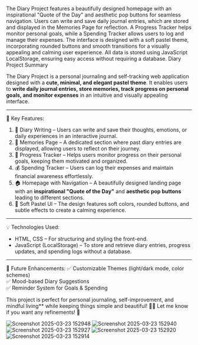 The Diary Project features a beautifully designed homepage with an inspirational "Quote of the Day" and aesthetic pop buttons for seamless navigation. Users can write and save daily journal entries, which are stored and displayed in the Memories Page for reflection. A Progress Tracker helps monitor personal goals, while a Spending Tracker allows users to log and manage their expenses. The interface is designed with a soft pastel theme, incorporating rounded buttons and smooth transitions for a visually appealing and calming user experience. All data is stored using JavaScript LocalStorage, ensuring easy access without requiring a database.
Diary Project Summary 

The Diary Project is a personal journaling and self-tracking web application designed with a **cute, minimal, and elegant pastel theme**. It enables users to **write daily journal entries, store memories, track progress on personal goals, and monitor expenses** in an intuitive and visually appealing interface.  

---

🌟 Key Features:

1. 📔 Diary Writing – Users can write and save their thoughts, emotions, or daily experiences in an interactive journal.  
2. 📜 Memories Page – A dedicated section where past diary entries are displayed, allowing users to reflect on their journey.  
3. 📅 Progress Tracker – Helps users monitor progress on their personal goals, keeping them motivated and organized.  
4. 💰 Spending Tracker – Users can log their expenses and maintain financial awareness effortlessly.  
5. 🏠 Homepage with Navigation – A beautifully designed landing page with an **inspirational "Quote of the Day"** and **aesthetic pop buttons** leading to different sections.  
6. 🌈 Soft Pastel UI – The design features soft colors, rounded buttons, and subtle effects to create a calming experience.  

---

💡 Technologies Used:
- HTML, CSS – For structuring and styling the front-end.  
- JavaScript (LocalStorage) – To store and retrieve diary entries, progress updates, and spending logs without a database.  

---

🎯 Future Enhancements:
✅ Customizable Themes (light/dark mode, color schemes)  
✅ Mood-based Diary Suggestions  
✅ Reminder System for Goals & Spending  

This project is perfect for personal journaling, self-improvement, and mindful living** while keeping things simple and beautiful! 💖✨ Let me know if you want any refinements! 🚀



![Screenshot 2025-03-23 152948](https://github.com/user-attachments/assets/307ec7e8-ffd2-4394-98da-789c16f8fb28)
![Screenshot 2025-03-23 152940](https://github.com/user-attachments/assets/8729e6db-c87d-4777-9e54-086543d56bb2)
![Screenshot 2025-03-23 152927](https://github.com/user-attachments/assets/edebe21f-a6d8-4cb6-bd69-b5278e23d1ef)
![Screenshot 2025-03-23 152920](https://github.com/user-attachments/assets/29787867-428d-486c-b374-51c934e2a823)
![Screenshot 2025-03-23 152914](https://github.com/user-attachments/assets/00640e29-3289-45ac-9143-15f9347576d6)



